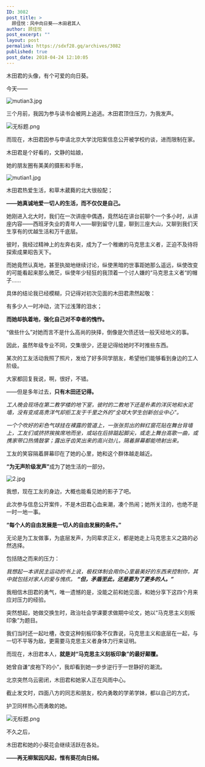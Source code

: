 ```yaml
---
ID: 3082
post_title: >
  顾佳悦：风中向日葵——木田君其人
author: 顾佳悦
post_excerpt: ""
layout: post
permalink: https://sdxf28.gq/archives/3082
published: true
post_date: 2018-04-24 12:10:05
---
```

木田君的头像，有个可爱的向日葵。

今天——

<img class="wp-image-3084" src="https://sdxf31.gq/wp-content/uploads/2018/04/2018042409264016.jpeg" alt='mutian3.jpg' />

三个月前，我因为参与读书会被网上追逃。木田君顶住压力，为我发声。

<img class="wp-image-3085" src="https://sdxf31.gq/wp-content/uploads/2018/04/2018042409264444.png" alt='无标题.png' />

而现在，木田君因参与申请北京大学沈阳案信息公开被学校约谈，进而限制在家。

木田君是个好看的，文静的姑娘，

她的朋友圈有美美的摄影和手账，

<img class="wp-image-3086" src="https://sdxf31.gq/wp-content/uploads/2018/04/2018042409265090.jpeg" alt='mutian1.jpg' />

木田君热爱生活，和草木葳蕤的北大很般配；

<strong>——她真诚地爱一切人的生活，而不仅仅是自己。</strong>

她刚进入北大时，我们在一次讲座中偶遇，竟然站在讲台前聊个一个多小时，从讲座内容——西班牙失业的青年人——聊到留守儿童，聊到三座大山，又聊到我们天生享有的优越生活和万千底层。

彼时，我经过精神上的左奔右突，成为了一个稚嫩的马克思主义者，正迫不及待将探索成果昭告天下。

而她竟然认真地，甚至执拗地继续讨论，纵使黑暗的世事距她那么遥远，纵使改变的可能看起来那么微茫，纵使年少轻狂的我顶着一个讨人嫌的“马克思主义者“的帽子……

具体的结论我已经模糊，只记得对初次见面的木田君肃然起敬：

有多少人一时冲动，流下过浅薄的泪水；

<strong>而她却执着地，强化自己对不幸者的愧怍。</strong>

“做些什么”对她而言不是什么高尚的抉择，倒像是欠债还钱一般天经地义的事。

因此，虽然年级专业不同，交集很少，还是记得给她时不时推些东西。

某次的工友活动我照了照片，发给了好多同学朋友，希望他们能够看到身边的工人阶级。

大家都回复我说，啊，很好，不错。

——但是多年过去，<strong>只有木田还记得。</strong>

<em>工人晚会现场在第二教学楼的地下室，彼时的二教地下还是朴素的洋灰地和水泥墙，没有变成高贵洋气却拒工友于千里之外的“全球大学生创新创业中心”。</em>

<em>一个个吹好的彩色气球挂在裸露的管道上，一张张剪出的鲜红窗花贴在舞台背墙上，工友们或挤挤挨挨席地而坐，或站在后排踮起脚尖，或走上舞台高歌一曲，或携家带口热情鼓掌；露出牙齿笑出来的高兴劲儿，隔着屏幕都能喷射出来。</em>

工友的笑容隔着屏幕印在了她的心里，她和这个群体越走越近。

<strong>“为无声阶级发声”</strong>成为了她生活的一部分。

<img class="wp-image-3087" src="https://sdxf31.gq/wp-content/uploads/2018/04/2018042409265838.jpeg" alt='2.jpg' />

我想，现在工友的身边，大概也能看见她的影子了吧。

此次参与信息公开案件，不是木田君心血来潮，凑个热闹；她所关注的，也绝不是一时一地一事。

<strong>“每个人的自由发展是一切人的自由发展的条件。”</strong>

无论是为工友做事，为底层发声，为同辈求正义，都是她走上马克思主义之路的必然选择。

包括随之而来的压力：

<em>我想起一本讲民主运动的书上说，极权体制会用你心里最美好的东西来控制你，其中就包括对家人的爱与愧疚。
</em><strong><em>
“但，矛盾至此，还是要为了更多的人。”</em></strong>

我相信木田君的勇气，唯一遗憾的是，没能之前和她见面，和她分享下这四个月来应对压力的经验。

突然想起，她做交换生时，政治社会学课要求做期中论文，她以“马克思主义刻板印象”为题目。

我们当时还一起吐槽，改变这种刻板印象不仅靠说，马克思主义和底层在一起，与一切不平等为敌，更需要马克思主义者身体力行来证明。

而现在，木田君本人，<strong>就是对“马克思主义刻板印象”的最好颠覆。</strong>

她曾自谦“皮袍下的小“，我却看到她一步步逆行于一世静好的潮流。

北京突然乌云密闭，木田君和她家人正在风雨中心。

截止发文时，四面八方的同志和朋友，校内勇敢的学弟学妹，都以自己的方式，

护卫同样热心而勇敢的她。

<img class="wp-image-3088" src="https://sdxf31.gq/wp-content/uploads/2018/04/2018042409270564.png" alt='无标题.png' />

不久之后，

木田君和她的小葵花会继续活跃在各处。

<strong>——再无柳絮因风起，惟有葵花向日倾。   </strong>